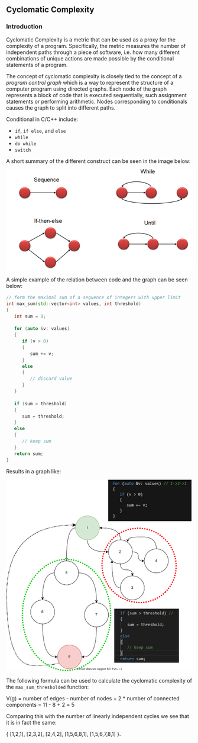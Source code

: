 ## Cyclomatic Complexity

### Introduction

Cyclomatic Complexity is a metric that can be used as a proxy for the complexity of a program.
Specifically, the metric measures the number of independent paths through a piece of software, i.e. how many different combinations of unique actions are made possible by the conditional statements of a program.

The concept of cyclomatic complexity is closely tied to the concept of a _program control graph_ which is a way to represent the structure of a computer program using directed graphs.
Each node of the graph represents a block of code that is executed sequentially, such assignment statements or performing arithmetic.
Nodes corresponding to conditionals causes the graph to split into different paths.

Conditional in C/C++ include:

- `if`, `if else`, and `else`
- `while`
- `do while`
- `switch`

A short summary of the different construct can be seen in the image below:

<img src="docs/cyclomatic_complexity_summary.png">

A simple example of the relation between code and the graph can be seen below:

```cpp
// form the maximal sum of a sequence of integers with upper limit
int max_sum(std::vector<int> values, int threshold)
{
   int sum = 0;

   for (auto &v: values)
   {
      if (v > 0)
      {
         sum += v;
      }
      else
      {
         // discard value
      }
   }

   if (sum > threshold)
   {
      sum = threshold;
   }
   else
   {
      // keep sum
   }
   return sum;
}
```

Results in a graph like:

<img src="docs/sum_thresholded_graph.svg">

The following formula can be used to calculate the cyclomatic complexity of the `max_sum_thresholded` function:

V(g) = number of edges - number of nodes + 2 \* number of connected components = 11 - 8 + 2 = 5

Comparing this with the number of linearly independent cycles we see that it is in fact the same:

{ [1,2,1], [2,3,2], [2,4,2], [1,5,6,8,1], [1,5,6,7,8,1] }.
